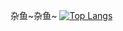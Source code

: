 杂鱼~杂鱼~
[![Top Langs](https://github-readme-stats.vercel.app/api/top-langs/?username=rcoplo&theme=gotham&layout=compact)](https://github.com/anuraghazra/github-readme-stats)
